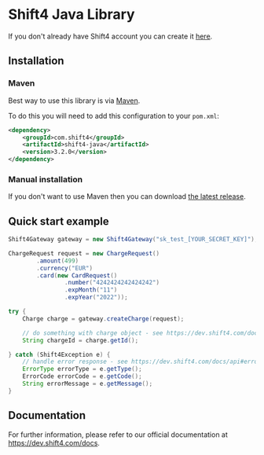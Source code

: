 # Shift4 Java Library

If you don't already have Shift4 account you can create it [here](https://dev.shift4.com/signup). 

## Installation 

### Maven

Best way to use this library is via [Maven](https://maven.apache.org).

To do this you will need to add this configuration to your `pom.xml`:

```xml
<dependency>
    <groupId>com.shift4</groupId>
    <artifactId>shift4-java</artifactId>
    <version>3.2.0</version>
</dependency>
```

### Manual installation

If you don't want to use Maven then you can download [the latest release](https://github.com/shift4developer/shift4-java/releases).

## Quick start example

```java
Shift4Gateway gateway = new Shift4Gateway("sk_test_[YOUR_SECRET_KEY]");

ChargeRequest request = new ChargeRequest()
		.amount(499)
		.currency("EUR")
		.card(new CardRequest()
				.number("4242424242424242")
				.expMonth("11")
				.expYear("2022"));

try {
    Charge charge = gateway.createCharge(request);

    // do something with charge object - see https://dev.shift4.com/docs/api#charge-object
    String chargeId = charge.getId();

} catch (Shift4Exception e) {
    // handle error response - see https://dev.shift4.com/docs/api#error-object
    ErrorType errorType = e.getType();
    ErrorCode errorCode = e.getCode();
    String errorMessage = e.getMessage();
}
```


## Documentation


For further information, please refer to our official documentation at https://dev.shift4.com/docs.
